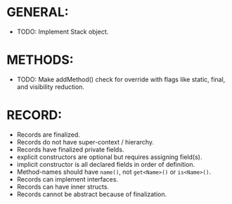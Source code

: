 # GENERAL:
- TODO: Implement Stack object.

# METHODS:
- TODO: Make addMethod() check for override with flags like static, final, and visibility reduction.

# RECORD:
- Records are finalized.
- Records do not have super-context / hierarchy.
- Records have finalized private fields.
- explicit constructors are optional but requires assigning field(s).
- implicit constructor is all declared fields in order of definition.
- Method-names should have `name()`, not `get<Name>()` or `is<Name>()`.
- Records can implement interfaces.
- Records can have inner structs.
- Records cannot be abstract because of finalization.